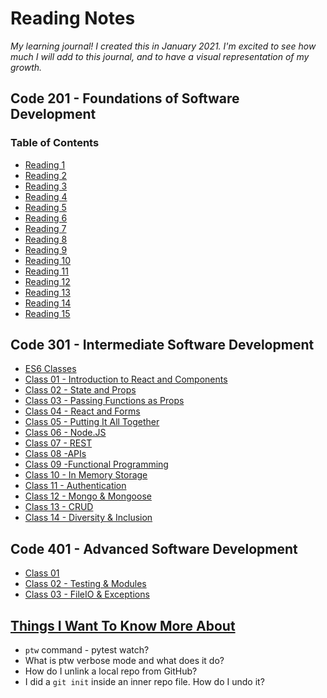 # Reading Notes

*My learning journal! I created this in January 2021. I'm excited to see how much I will add to this journal, and to have a visual representation of my growth.*

## Code 201 - Foundations of Software Development

### Table of Contents

* [Reading 1](201/class-01.md)
* [Reading 2](201/class-02.md)
* [Reading 3](201/class-03.md)
* [Reading 4](201/class-04.md)
* [Reading 5](201/class-05.md)
* [Reading 6](201/class-06.md)
* [Reading 7](201/class-07.md)
* [Reading 8](201/class-08.md)
* [Reading 9](201/class-09.md)
* [Reading 10](201/class-10.md)
* [Reading 11](201/class-11.md)
* [Reading 12](201/class-12.md)
* [Reading 13](201/class-13.md)
* [Reading 14](201/class-14.md)
* [Reading 15](201/class-15.md)

## Code 301 - Intermediate Software Development

* [ES6 Classes](301/es6-classes.md)
* [Class 01 - Introduction to React and Components](301/301-01.md)
* [Class 02 - State and Props](301/301-02.md)
* [Class 03 - Passing Functions as Props](301/301-03.md)
* [Class 04 - React and Forms](301/301-04.md)
* [Class 05 - Putting It All Together](301/301-05.md)
* [Class 06 - Node.JS](301/301-06.md)
* [Class 07 - REST](301/301-07.md)
* [Class 08 -APIs](301/301-08.md)
* [Class 09 -Functional Programming](301/301-09.md)
* [Class 10 - In Memory Storage](301/301-10.md)
* [Class 11 - Authentication](301/301-11.md)
* [Class 12 - Mongo & Mongoose](301/301-12.md)
* [Class 13 - CRUD](301/301-13.md)
* [Class 14 - Diversity & Inclusion](301/301-14.md)

## Code 401 - Advanced Software Development

* [Class 01](401/401-01.md)
* [Class 02 - Testing & Modules](401/401-02.md)
* [Class 03 - FileIO & Exceptions](401/401-03.md)

## [Things I Want To Know More About](KnowMore.md)

* `ptw` command - pytest watch?
* What is ptw verbose mode and what does it do?
* How do I unlink a local repo from GitHub?
* I did a `git init` inside an inner repo file. How do I undo it?
